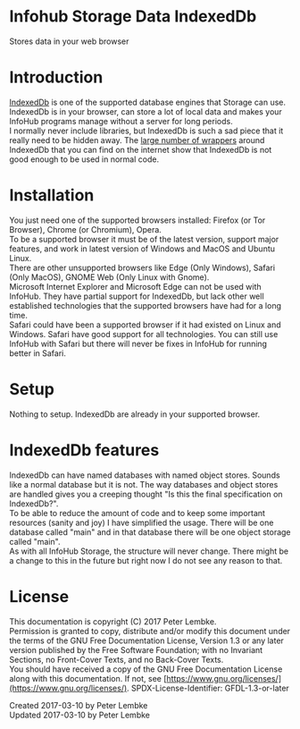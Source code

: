 # Infohub Storage Data IndexedDb
Stores data in your web browser  

# Introduction
<a href="https://developer.mozilla.org/en-US/docs/Web/API/IndexedDB_API" target="_blank">IndexedDb</a> is one of the supported database engines that Storage can use.  
IndexedDb is in your browser, can store a lot of local data and makes your InfoHub programs manage without a server for long periods.  
I normally never include libraries, but IndexedDb is such a sad piece that it really need to be hidden away. The <a href="https://developers.google.com/web/fundamentals/instant-and-offline/web-storage/offline-for-pwa" target="_blank">large number of wrappers</a> around IndexedDb that you can find on the internet show that IndexedDb is not good enough to be used in normal code.  

# Installation
You just need one of the supported browsers installed: Firefox (or Tor Browser), Chrome (or Chromium), Opera.  
To be a supported browser it must be of the latest version, support major features, and work in latest version of Windows and MacOS and Ubuntu Linux.  
There are other unsupported browsers like Edge (Only Windows), Safari (Only MacOS), GNOME Web (Only Linux with Gnome).  
Microsoft Internet Explorer and Microsoft Edge can not be used with InfoHub. They have partial support for IndexedDb, but lack other well established technologies that the supported browsers have had for a long time.  
Safari could have been a supported browser if it had existed on Linux and Windows. Safari have good support for all technologies. You can still use InfoHub with Safari but there will never be fixes in InfoHub for running better in Safari.  

# Setup
Nothing to setup. IndexedDb are already in your supported browser.  

# IndexedDb features
IndexedDb can have named databases with named object stores. Sounds like a normal database but it is not. The way databases and object stores are handled gives you a creeping thought "Is this the final specification on IndexedDb?".  
To be able to reduce the amount of code and to keep some important resources (sanity and joy) I have simplified the usage. There will be one database called "main" and in that database there will be one object storage called "main".  
As with all InfoHub Storage, the structure will never change. There might be a change to this in the future but right now I do not see any reason to that.  

# License
This documentation is copyright (C) 2017 Peter Lembke.  
Permission is granted to copy, distribute and/or modify this document under the terms of the GNU Free Documentation License, Version 1.3 or any later version published by the Free Software Foundation; with no Invariant Sections, no Front-Cover Texts, and no Back-Cover Texts.  
You should have received a copy of the GNU Free Documentation License along with this documentation. If not, see [https://www.gnu.org/licenses/](https://www.gnu.org/licenses/).  SPDX-License-Identifier: GFDL-1.3-or-later  

Created 2017-03-10 by Peter Lembke  
Updated 2017-03-10 by Peter Lembke  
